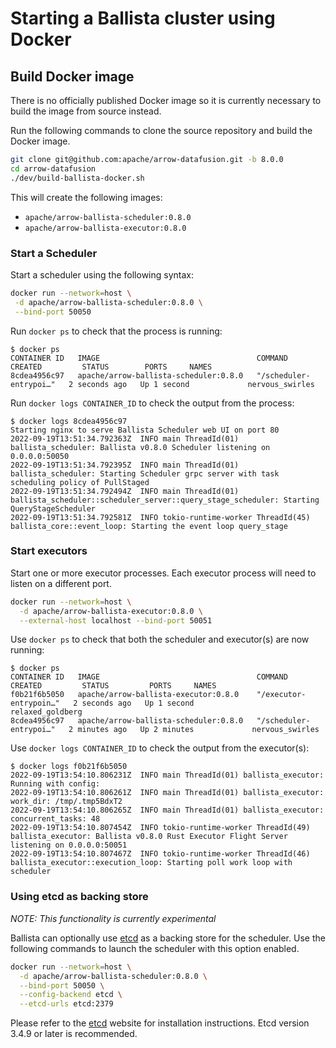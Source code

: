<!---
  Licensed to the Apache Software Foundation (ASF) under one
  or more contributor license agreements.  See the NOTICE file
  distributed with this work for additional information
  regarding copyright ownership.  The ASF licenses this file
  to you under the Apache License, Version 2.0 (the
  "License"); you may not use this file except in compliance
  with the License.  You may obtain a copy of the License at

    http://www.apache.org/licenses/LICENSE-2.0

  Unless required by applicable law or agreed to in writing,
  software distributed under the License is distributed on an
  "AS IS" BASIS, WITHOUT WARRANTIES OR CONDITIONS OF ANY
  KIND, either express or implied.  See the License for the
  specific language governing permissions and limitations
  under the License.
-->

# Starting a Ballista cluster using Docker

## Build Docker image

There is no officially published Docker image so it is currently necessary to build the image from source instead.

Run the following commands to clone the source repository and build the Docker image.

```bash
git clone git@github.com:apache/arrow-datafusion.git -b 8.0.0
cd arrow-datafusion
./dev/build-ballista-docker.sh
```

This will create the following images:

- `apache/arrow-ballista-scheduler:0.8.0`
- `apache/arrow-ballista-executor:0.8.0`

### Start a Scheduler

Start a scheduler using the following syntax:

```bash
docker run --network=host \
 -d apache/arrow-ballista-scheduler:0.8.0 \
 --bind-port 50050
```

Run `docker ps` to check that the process is running:

```
$ docker ps
CONTAINER ID   IMAGE                                   COMMAND                  CREATED         STATUS        PORTS     NAMES
8cdea4956c97   apache/arrow-ballista-scheduler:0.8.0   "/scheduler-entrypoi…"   2 seconds ago   Up 1 second             nervous_swirles
```

Run `docker logs CONTAINER_ID` to check the output from the process:

```
$ docker logs 8cdea4956c97
Starting nginx to serve Ballista Scheduler web UI on port 80
2022-09-19T13:51:34.792363Z  INFO main ThreadId(01) ballista_scheduler: Ballista v0.8.0 Scheduler listening on 0.0.0.0:50050
2022-09-19T13:51:34.792395Z  INFO main ThreadId(01) ballista_scheduler: Starting Scheduler grpc server with task scheduling policy of PullStaged
2022-09-19T13:51:34.792494Z  INFO main ThreadId(01) ballista_scheduler::scheduler_server::query_stage_scheduler: Starting QueryStageScheduler
2022-09-19T13:51:34.792581Z  INFO tokio-runtime-worker ThreadId(45) ballista_core::event_loop: Starting the event loop query_stage
```

### Start executors

Start one or more executor processes. Each executor process will need to listen on a different port.

```bash
docker run --network=host \
  -d apache/arrow-ballista-executor:0.8.0 \
  --external-host localhost --bind-port 50051
```

Use `docker ps` to check that both the scheduler and executor(s) are now running:

```
$ docker ps
CONTAINER ID   IMAGE                                   COMMAND                  CREATED         STATUS         PORTS     NAMES
f0b21f6b5050   apache/arrow-ballista-executor:0.8.0    "/executor-entrypoin…"   2 seconds ago   Up 1 second              relaxed_goldberg
8cdea4956c97   apache/arrow-ballista-scheduler:0.8.0   "/scheduler-entrypoi…"   2 minutes ago   Up 2 minutes             nervous_swirles
```

Use `docker logs CONTAINER_ID` to check the output from the executor(s):

```
$ docker logs f0b21f6b5050
2022-09-19T13:54:10.806231Z  INFO main ThreadId(01) ballista_executor: Running with config:
2022-09-19T13:54:10.806261Z  INFO main ThreadId(01) ballista_executor: work_dir: /tmp/.tmp5BdxT2
2022-09-19T13:54:10.806265Z  INFO main ThreadId(01) ballista_executor: concurrent_tasks: 48
2022-09-19T13:54:10.807454Z  INFO tokio-runtime-worker ThreadId(49) ballista_executor: Ballista v0.8.0 Rust Executor Flight Server listening on 0.0.0.0:50051
2022-09-19T13:54:10.807467Z  INFO tokio-runtime-worker ThreadId(46) ballista_executor::execution_loop: Starting poll work loop with scheduler
```

### Using etcd as backing store

_NOTE: This functionality is currently experimental_

Ballista can optionally use [etcd](https://etcd.io/) as a backing store for the scheduler. Use the following commands
to launch the scheduler with this option enabled.

```bash
docker run --network=host \
  -d apache/arrow-ballista-scheduler:0.8.0 \
  --bind-port 50050 \
  --config-backend etcd \
  --etcd-urls etcd:2379
```

Please refer to the [etcd](https://etcd.io/) website for installation instructions. Etcd version 3.4.9 or later is
recommended.
